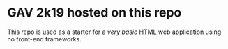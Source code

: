 # GAV 2k19 hosted on this repo

This repo is used as a starter for a _very basic_ HTML web application using no front-end frameworks.
